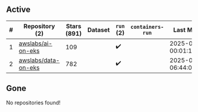 ## Active
| # | Repository (2) | Stars (891) | Dataset | `run` (2) | `containers-run` | Last Modified |
| --- | --- | --- | --- | --- | --- | --- |
| 1 | [awslabs/ai-on-eks](https://github.com/awslabs/ai-on-eks) | 109 |  | :heavy_check_mark: |  | 2025-08-09 00:01:17+00:00 |
| 2 | [awslabs/data-on-eks](https://github.com/awslabs/data-on-eks) | 782 |  | :heavy_check_mark: |  | 2025-08-07 06:44:09+00:00 |

## Gone
No repositories found!
